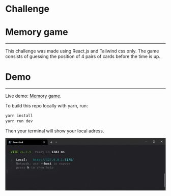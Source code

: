 # Challenge

# Memory game

---

This challenge was made using React.js and Tailwind css only. The game consists of guessing the position of 4 pairs of cards before the time is up.

# Demo

---

Live demo: [Memory game](https://memory-game-e3b6b.web.app).

To build this repo locally with yarn, run:

```jsx
yarn install
yarn run dev
```

Then your terminal will show your local adress.


<img src="src/assets/img/terminal.jpg" title="local adress">
